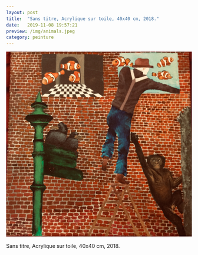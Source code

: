 ```yaml
---
layout: post
title:  "Sans titre, Acrylique sur toile, 40x40 cm, 2018."
date:   2019-11-08 19:57:21
preview: /img/animals.jpeg
category: peinture
---
```


![Picture 1](/img/animals.jpeg) 


Sans titre, Acrylique sur toile, 40x40 cm, 2018.

